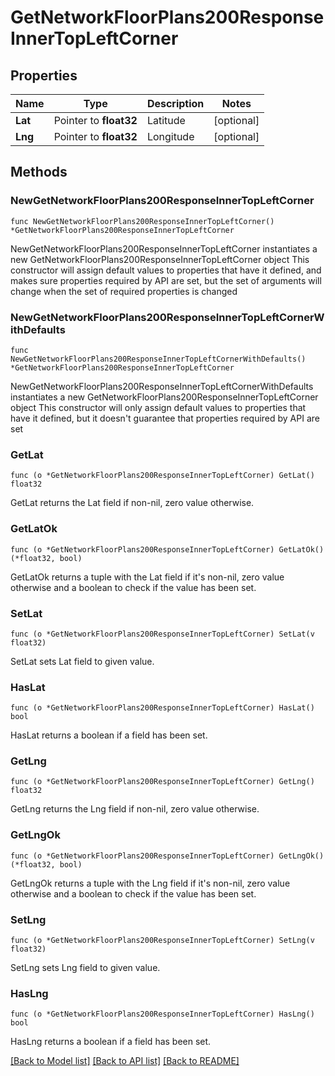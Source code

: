 # GetNetworkFloorPlans200ResponseInnerTopLeftCorner

## Properties

Name | Type | Description | Notes
------------ | ------------- | ------------- | -------------
**Lat** | Pointer to **float32** | Latitude | [optional] 
**Lng** | Pointer to **float32** | Longitude | [optional] 

## Methods

### NewGetNetworkFloorPlans200ResponseInnerTopLeftCorner

`func NewGetNetworkFloorPlans200ResponseInnerTopLeftCorner() *GetNetworkFloorPlans200ResponseInnerTopLeftCorner`

NewGetNetworkFloorPlans200ResponseInnerTopLeftCorner instantiates a new GetNetworkFloorPlans200ResponseInnerTopLeftCorner object
This constructor will assign default values to properties that have it defined,
and makes sure properties required by API are set, but the set of arguments
will change when the set of required properties is changed

### NewGetNetworkFloorPlans200ResponseInnerTopLeftCornerWithDefaults

`func NewGetNetworkFloorPlans200ResponseInnerTopLeftCornerWithDefaults() *GetNetworkFloorPlans200ResponseInnerTopLeftCorner`

NewGetNetworkFloorPlans200ResponseInnerTopLeftCornerWithDefaults instantiates a new GetNetworkFloorPlans200ResponseInnerTopLeftCorner object
This constructor will only assign default values to properties that have it defined,
but it doesn't guarantee that properties required by API are set

### GetLat

`func (o *GetNetworkFloorPlans200ResponseInnerTopLeftCorner) GetLat() float32`

GetLat returns the Lat field if non-nil, zero value otherwise.

### GetLatOk

`func (o *GetNetworkFloorPlans200ResponseInnerTopLeftCorner) GetLatOk() (*float32, bool)`

GetLatOk returns a tuple with the Lat field if it's non-nil, zero value otherwise
and a boolean to check if the value has been set.

### SetLat

`func (o *GetNetworkFloorPlans200ResponseInnerTopLeftCorner) SetLat(v float32)`

SetLat sets Lat field to given value.

### HasLat

`func (o *GetNetworkFloorPlans200ResponseInnerTopLeftCorner) HasLat() bool`

HasLat returns a boolean if a field has been set.

### GetLng

`func (o *GetNetworkFloorPlans200ResponseInnerTopLeftCorner) GetLng() float32`

GetLng returns the Lng field if non-nil, zero value otherwise.

### GetLngOk

`func (o *GetNetworkFloorPlans200ResponseInnerTopLeftCorner) GetLngOk() (*float32, bool)`

GetLngOk returns a tuple with the Lng field if it's non-nil, zero value otherwise
and a boolean to check if the value has been set.

### SetLng

`func (o *GetNetworkFloorPlans200ResponseInnerTopLeftCorner) SetLng(v float32)`

SetLng sets Lng field to given value.

### HasLng

`func (o *GetNetworkFloorPlans200ResponseInnerTopLeftCorner) HasLng() bool`

HasLng returns a boolean if a field has been set.


[[Back to Model list]](../README.md#documentation-for-models) [[Back to API list]](../README.md#documentation-for-api-endpoints) [[Back to README]](../README.md)


